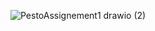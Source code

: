 ![PestoAssignement1 drawio (2)](https://user-images.githubusercontent.com/18309003/180606690-829c4d8f-d577-4574-b55e-178662fe53db.png)
